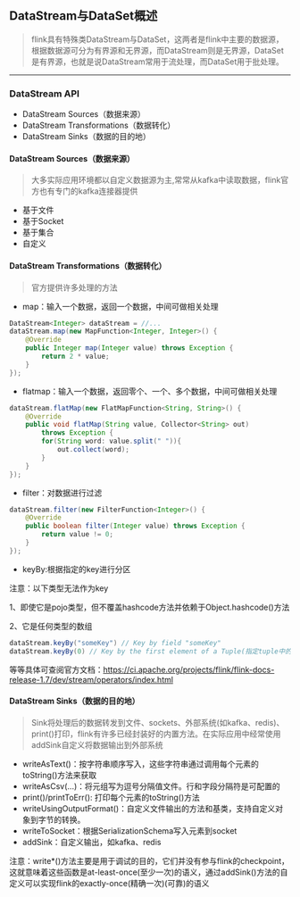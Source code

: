 ## DataStream与DataSet概述
>flink具有特殊类DataStream与DataSet，这两者是flink中主要的数据源，根据数据源可分为有界源和无界源，而DataStream则是无界源，DataSet是有界源，也就是说DataStream常用于流处理，而DataSet用于批处理。

---

### DataStream API 

- DataStream Sources（数据来源）
- DataStream Transformations（数据转化）
- DataStream Sinks（数据的目的地）

#### DataStream Sources（数据来源）
>大多实际应用环境都以自定义数据源为主,常常从kafka中读取数据，flink官方也有专门的kafka连接器提供
- 基于文件
- 基于Socket
- 基于集合
- 自定义


#### DataStream Transformations（数据转化）
> 官方提供许多处理的方法
- map：输入一个数据，返回一个数据，中间可做相关处理
```java
DataStream<Integer> dataStream = //...
dataStream.map(new MapFunction<Integer, Integer>() {
    @Override
    public Integer map(Integer value) throws Exception {
        return 2 * value;
    }
});
```
- flatmap：输入一个数据，返回零个、一个、多个数据，中间可做相关处理
```java
dataStream.flatMap(new FlatMapFunction<String, String>() {
    @Override
    public void flatMap(String value, Collector<String> out)
        throws Exception {
        for(String word: value.split(" ")){
            out.collect(word);
        }
    }
});
```
- filter：对数据进行过滤
```java
dataStream.filter(new FilterFunction<Integer>() {
    @Override
    public boolean filter(Integer value) throws Exception {
        return value != 0;
    }
});
```
- keyBy:根据指定的key进行分区

注意：以下类型无法作为key

1、即使它是pojo类型，但不覆盖hashcode方法并依赖于Object.hashcode()方法

2、它是任何类型的数组
```java
dataStream.keyBy("someKey") // Key by field "someKey"
dataStream.keyBy(0) // Key by the first element of a Tuple(指定tuple中的第一个元素作为分组key)
```
等等具体可查阅官方文档：https://ci.apache.org/projects/flink/flink-docs-release-1.7/dev/stream/operators/index.html


#### DataStream Sinks（数据的目的地）
> Sink将处理后的数据转发到文件、sockets、外部系统(如kafka、redis)、print()打印，flink有许多已经封装好的内置方法。在实际应用中经常使用addSink自定义将数据输出到外部系统

- writeAsText()：按字符串顺序写入，这些字符串通过调用每个元素的toString()方法来获取
- writeAsCsv(...)：将元组写为逗号分隔值文件。行和字段分隔符是可配置的
- print()/printToErr(): 打印每个元素的toString()方法
- writeUsingOutputFormat()：自定义文件输出的方法和基类，支持自定义对象到字节的转换。
- writeToSocket：根据SerializationSchema写入元素到socket
- addSink：自定义输出，如kafka、redis

注意：write*()方法主要是用于调试的目的，它们并没有参与flink的checkpoint，这就意味着这些函数是at-least-once(至少一次)的语义，通过addSink()方法的自定义可以实现flink的exactly-once(精确一次)(可靠)的语义

